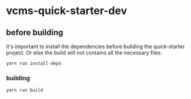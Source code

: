 # vcms-quick-starter-dev

## before building

it's important to install the dependencies before building the quick-starter project.
Or else the build will not contains all the necessary files.

```yarn run install-deps```

### building

```yarn run build``` 